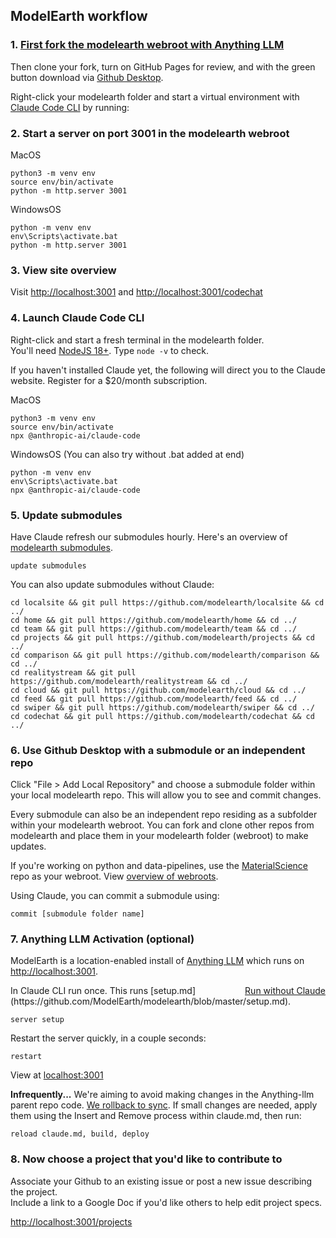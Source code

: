 ## ModelEarth workflow

### 1. [First fork the modelearth webroot with Anything LLM](https://github.com/modelearth/modelearth/)
Then clone your fork, turn on GitHub Pages for review, and with the green button download via [Github Desktop](https://github.com/apps/desktop).  

Right-click your modelearth folder and start a virtual environment with [Claude Code CLI](https://www.anthropic.com/engineering/claude-code-best-practices) by running:

### 2. Start a server on port 3001 in the modelearth webroot

MacOS

	python3 -m venv env
	source env/bin/activate
	python -m http.server 3001

WindowsOS

	python -m venv env
	env\Scripts\activate.bat
	python -m http.server 3001

### 3. View site overview

Visit [http://localhost:3001](http://localhost:3001) and [http://localhost:3001/codechat](http://localhost:3001/codechat/)

### 4. Launch Claude Code CLI

Right-click and start a fresh terminal in the modelearth folder.  
You'll need [NodeJS 18+](https://nodejs.org/en/download). Type `node -v` to check.

If you haven't installed Claude yet, the following will direct you to the Claude website. 
Register for a $20/month subscription.

MacOS

	python3 -m venv env
	source env/bin/activate
	npx @anthropic-ai/claude-code

WindowsOS (You can also try without .bat added at end)

	python -m venv env
	env\Scripts\activate.bat
	npx @anthropic-ai/claude-code


### 5. Update submodules

Have Claude refresh our submodules hourly. Here's an overview of [modelearth submodules](codechat/).  

	update submodules

You can also update submodules without Claude:

	cd localsite && git pull https://github.com/modelearth/localsite && cd ../
	cd home && git pull https://github.com/modelearth/home && cd ../
	cd team && git pull https://github.com/modelearth/team && cd ../
	cd projects && git pull https://github.com/modelearth/projects && cd ../
	cd comparison && git pull https://github.com/modelearth/comparison && cd ../
	cd realitystream && git pull https://github.com/modelearth/realitystream && cd ../
	cd cloud && git pull https://github.com/modelearth/cloud && cd ../
	cd feed && git pull https://github.com/modelearth/feed && cd ../
	cd swiper && git pull https://github.com/modelearth/swiper && cd ../
	cd codechat && git pull https://github.com/modelearth/codechat && cd ../

### 6. Use Github Desktop with a submodule or an independent repo

Click "File > Add Local Repository" and choose a submodule folder within your local modelearth repo.
This will allow you to see and commit changes.

Every submodule can also be an independent repo residing as a subfolder within your modelearth webroot. You can fork and clone other repos from modelearth and place them in your modelearth folder (webroot) to make updates.

If you're working on python and data-pipelines, use the [MaterialScience](https://model.earth/MaterialScience/) repo as your webroot. View [overview of webroots](codechat/).

Using Claude, you can commit a submodule using:

	commit [submodule folder name]

### 7. Anything LLM Activation (optional)

ModelEarth is a location-enabled install of [Anything LLM](https://anythingllm.com) which runs on [http://localhost:3001](http://localhost:3001).

<div style="float:right"><a href="#tab=baremetal">Run without Claude</a></div>
In Claude CLI run once. This runs [setup.md](https://github.com/ModelEarth/modelearth/blob/master/setup.md).

	server setup

Restart the server quickly, in a couple seconds:

	restart

View at [localhost:3001](http://localhost:3001)


**Infrequently...**
We're aiming to avoid making changes in the Anything-llm parent repo code. [We rollback to sync](https://github.com/ModelEarth/modelearth/blob/master/sync.md).
If small changes are needed, apply them using the Insert and Remove process within claude.md, then run:

	reload claude.md, build, deploy

### 8. Now choose a project that you'd like to contribute to

Associate your Github to an existing issue or post a new issue describing the project.  
Include a link to a Google Doc if you'd like others to help edit project specs.

[http://localhost:3001/projects](http://localhost:3001/projects/) 

